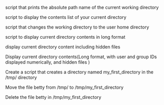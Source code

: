 script that prints the absolute path name of the current working directory

script to display the contents list of your current directory

script that changes the working directory to the user home directory

script to display current directory contents in long format

display current directory content including hidden files

Display current directory contents(Long format, with user and group IDs displayed numerically, and hidden files )

Create a script that creates a directory named my_first_directory in the /tmp/ directory

Move the file betty from /tmp/ to /tmp/my_first_directory

Delete the file betty in /tmp/my_first_directory
